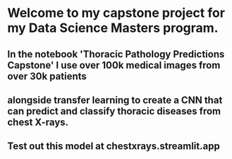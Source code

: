# Welcome to my capstone project for my Data Science Masters program. 
## In the notebook 'Thoracic Pathology Predictions Capstone' I use over 100k medical images from over 30k patients 
## alongside transfer learning to create a CNN that can predict and classify thoracic diseases from chest X-rays.

## Test out this model at chestxrays.streamlit.app
